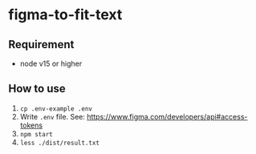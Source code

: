 # figma-to-fit-text

## Requirement
- node v15 or higher

## How to use
1. `cp .env-example .env`
2. Write `.env` file. See: https://www.figma.com/developers/api#access-tokens
3. `npm start`
4. `less ./dist/result.txt`

